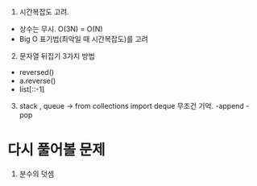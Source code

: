 1. 시간복잡도 고려.
  - 상수는 무시. O(3N) = O(N)
  - Big O 표기법(최악일 때 시간복잡도)를 고려

2. 문자열 뒤집기 3가지 방법
  - reversed()
  - a.reverse()
  - list[::-1]
  
3. stack , queue -> from collections import deque 무조건 기억.
  -append
  -pop

# 다시 풀어볼 문제
1. 분수의 덧셈
